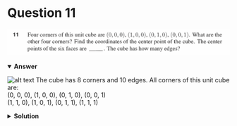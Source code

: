 # Question 11
![alt text](q11.png)

<details open>
<summary><b>Answer</b></summary>

![alt text](a11.svg)
The cube has 8 corners and 10 edges.
All corners of this unit cube are:\
(0, 0, 0), (1, 0, 0), (0, 1, 0), (0, 0, 1)\
(1, 1, 0), (1, 0, 1), (0, 1, 1), (1, 1, 1)
</details>

<details>
<summary><b>Solution</b></summary>

![alt text](s11.png)
</details>